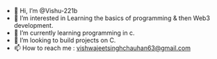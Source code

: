 - 👋 Hi, I’m @Vishu-221b
- 👀 I’m interested in Learning the basics of programming & then Web3 development.
- 🌱 I’m currently learning programming in c.
- 💞️ I’m looking to build projects on C.
- 📫 How to reach me : vishwajeetsinghchauhan63@gmail.com

<!---
Vishu-221b/Vishu-221b is a ✨ special ✨ repository because its `README.md` (this file) appears on your GitHub profile.
You can click the Preview link to take a look at your changes.
--->
